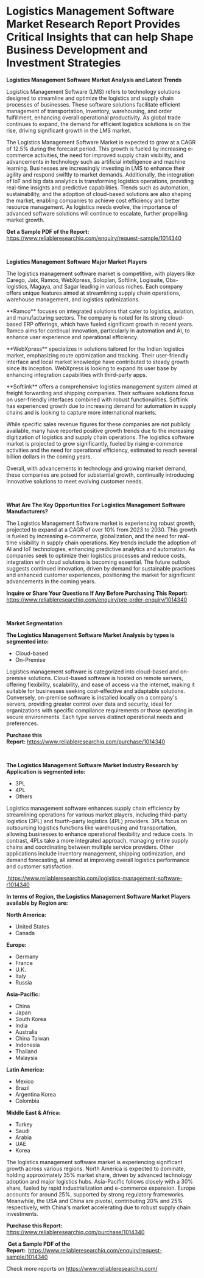 <p><h1>Logistics Management Software Market Research Report Provides Critical Insights that can help Shape Business Development and Investment Strategies</h1></p><p><strong>Logistics Management Software Market Analysis and Latest Trends</strong></p>
<p><p>Logistics Management Software (LMS) refers to technology solutions designed to streamline and optimize the logistics and supply chain processes of businesses. These software solutions facilitate efficient management of transportation, inventory, warehousing, and order fulfillment, enhancing overall operational productivity. As global trade continues to expand, the demand for efficient logistics solutions is on the rise, driving significant growth in the LMS market.</p><p>The Logistics Management Software Market is expected to grow at a CAGR of 12.5% during the forecast period. This growth is fueled by increasing e-commerce activities, the need for improved supply chain visibility, and advancements in technology such as artificial intelligence and machine learning. Businesses are increasingly investing in LMS to enhance their agility and respond swiftly to market demands. Additionally, the integration of IoT and big data analytics is transforming logistics operations, providing real-time insights and predictive capabilities. Trends such as automation, sustainability, and the adoption of cloud-based solutions are also shaping the market, enabling companies to achieve cost efficiency and better resource management. As logistics needs evolve, the importance of advanced software solutions will continue to escalate, further propelling market growth.</p></p>
<p><strong>Get a Sample PDF of the Report:&nbsp;</strong> <a href="https://www.reliableresearchiq.com/enquiry/request-sample/1014340?utm_campaign=2655&utm_medium=2&utm_source=Github&utm_content=ia&utm_term=06032025&utm_id=logistics-management-software">https://www.reliableresearchiq.com/enquiry/request-sample/1014340</a></p>
<p>&nbsp;</p>
<p><strong>Logistics Management Software Major Market Players</strong></p>
<p><p>The logistics management software market is competitive, with players like Carego, Jaix, Ramco, WebXpress, Soloplan, Softlink, Logisuite, Obs-logistics, Magaya, and Sagar leading in various niches. Each company offers unique features aimed at streamlining supply chain operations, warehouse management, and logistics optimizations.</p><p>**Ramco** focuses on integrated solutions that cater to logistics, aviation, and manufacturing sectors. The company is noted for its strong cloud-based ERP offerings, which have fueled significant growth in recent years. Ramco aims for continual innovation, particularly in automation and AI, to enhance user experience and operational efficiency.</p><p>**WebXpress** specializes in solutions tailored for the Indian logistics market, emphasizing route optimization and tracking. Their user-friendly interface and local market knowledge have contributed to steady growth since its inception. WebXpress is looking to expand its user base by enhancing integration capabilities with third-party apps.</p><p>**Softlink** offers a comprehensive logistics management system aimed at freight forwarding and shipping companies. Their software solutions focus on user-friendly interfaces combined with robust functionalities. Softlink has experienced growth due to increasing demand for automation in supply chains and is looking to capture more international markets.</p><p>While specific sales revenue figures for these companies are not publicly available, many have reported positive growth trends due to the increasing digitization of logistics and supply chain operations. The logistics software market is projected to grow significantly, fueled by rising e-commerce activities and the need for operational efficiency, estimated to reach several billion dollars in the coming years. </p><p>Overall, with advancements in technology and growing market demand, these companies are poised for substantial growth, continually introducing innovative solutions to meet evolving customer needs.</p></p>
<p>&nbsp;</p>
<p><strong>What Are The Key Opportunities For Logistics Management Software Manufacturers?</strong></p>
<p><p>The Logistics Management Software market is experiencing robust growth, projected to expand at a CAGR of over 10% from 2023 to 2030. This growth is fueled by increasing e-commerce, globalization, and the need for real-time visibility in supply chain operations. Key trends include the adoption of AI and IoT technologies, enhancing predictive analytics and automation. As companies seek to optimize their logistics processes and reduce costs, integration with cloud solutions is becoming essential. The future outlook suggests continued innovation, driven by demand for sustainable practices and enhanced customer experiences, positioning the market for significant advancements in the coming years.</p></p>
<p><strong>Inquire or Share Your Questions If Any Before Purchasing This Report:</strong> <a href="https://www.reliableresearchiq.com/enquiry/pre-order-enquiry/1014340?utm_campaign=2655&utm_medium=2&utm_source=Github&utm_content=ia&utm_term=06032025&utm_id=logistics-management-software">https://www.reliableresearchiq.com/enquiry/pre-order-enquiry/1014340</a></p>
<p>&nbsp;</p>
<p><strong>Market Segmentation</strong></p>
<p><strong>The Logistics Management Software Market Analysis by types is segmented into:</strong></p>
<p><ul><li>Cloud-based</li><li>On-Premise</li></ul></p>
<p><p>Logistics management software is categorized into cloud-based and on-premise solutions. Cloud-based software is hosted on remote servers, offering flexibility, scalability, and ease of access via the internet, making it suitable for businesses seeking cost-effective and adaptable solutions. Conversely, on-premise software is installed locally on a company's servers, providing greater control over data and security, ideal for organizations with specific compliance requirements or those operating in secure environments. Each type serves distinct operational needs and preferences.</p></p>
<p><strong>Purchase this Report:&nbsp;</strong><a href="https://www.reliableresearchiq.com/purchase/1014340?utm_campaign=2655&utm_medium=2&utm_source=Github&utm_content=ia&utm_term=06032025&utm_id=logistics-management-software">https://www.reliableresearchiq.com/purchase/1014340</a></p>
<p>&nbsp;</p>
<p><strong>The Logistics Management Software Market Industry Research by Application is segmented into:</strong></p>
<p><ul><li>3PL</li><li>4PL</li><li>Others</li></ul></p>
<p><p>Logistics management software enhances supply chain efficiency by streamlining operations for various market players, including third-party logistics (3PL) and fourth-party logistics (4PL) providers. 3PLs focus on outsourcing logistics functions like warehousing and transportation, allowing businesses to enhance operational flexibility and reduce costs. In contrast, 4PLs take a more integrated approach, managing entire supply chains and coordinating between multiple service providers. Other applications include inventory management, shipping optimization, and demand forecasting, all aimed at improving overall logistics performance and customer satisfaction.</p></p>
<p><a href="https://www.reliableresearchiq.com/logistics-management-software-r1014340?utm_campaign=2655&utm_medium=2&utm_source=Github&utm_content=ia&utm_term=06032025&utm_id=logistics-management-software">&nbsp;https://www.reliableresearchiq.com/logistics-management-software-r1014340</a></p>
<p><strong>In terms of Region, the Logistics Management Software Market Players available by Region are:</strong></p>
<p>
    <p> <strong> North America: </strong>
        <ul>
            <li>United States</li>
            <li>Canada</li>
        </ul>
        </p> 
    <p> <strong> Europe: </strong>
        <ul>
            <li>Germany</li>
            <li>France</li>
            <li>U.K.</li>
            <li>Italy</li>
            <li>Russia</li>
        </ul>
        </p> 
    <p> <strong> Asia-Pacific: </strong>
        <ul>
            <li>China</li>
            <li>Japan</li>
            <li>South Korea</li>
            <li>India</li>
            <li>Australia</li>
            <li>China Taiwan</li>
            <li>Indonesia</li>
            <li>Thailand</li>
            <li>Malaysia</li>
        </ul>
        </p> 
    <p> <strong> Latin America: </strong>
        <ul>
            <li>Mexico</li>
            <li>Brazil</li>
            <li>Argentina Korea</li>
            <li>Colombia</li>
        </ul>
        </p> 
    <p> <strong> Middle East & Africa: </strong>
        <ul>
            <li>Turkey</li>
            <li>Saudi</li>
            <li>Arabia</li>
            <li>UAE</li>
            <li>Korea</li>
        </ul>
    </p>
    </p>
<p><p>The logistics management software market is experiencing significant growth across various regions. North America is expected to dominate, holding approximately 35% market share, driven by advanced technology adoption and major logistics hubs. Asia-Pacific follows closely with a 30% share, fueled by rapid industrialization and e-commerce expansion. Europe accounts for around 25%, supported by strong regulatory frameworks. Meanwhile, the USA and China are pivotal, contributing 20% and 25% respectively, with China's market accelerating due to robust supply chain investments.</p></p>
<p><strong>Purchase this Report: </strong><a href="https://www.reliableresearchiq.com/purchase/1014340?utm_campaign=2655&utm_medium=2&utm_source=Github&utm_content=ia&utm_term=06032025&utm_id=logistics-management-software">https://www.reliableresearchiq.com/purchase/1014340</a></p>
<p>&nbsp;<strong>Get a Sample PDF of the Report:&nbsp;&nbsp;</strong><a href="https://www.reliableresearchiq.com/enquiry/request-sample/1014340?utm_campaign=2655&utm_medium=2&utm_source=Github&utm_content=ia&utm_term=06032025&utm_id=logistics-management-software">https://www.reliableresearchiq.com/enquiry/request-sample/1014340</a></p>
<p><strong></strong></p>
<p>Check more reports on <a href="https://www.reliableresearchiq.com/?utm_campaign=2655&utm_medium=2&utm_source=Github&utm_content=ia&utm_term=06032025&utm_id=logistics-management-software">https://www.reliableresearchiq.com/</a></p>